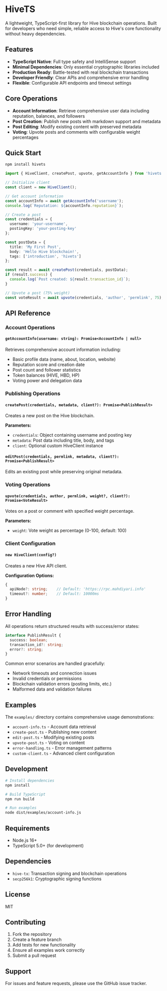 # HiveTS

A lightweight, TypeScript-first library for Hive blockchain operations. Built for developers who need simple, reliable access to Hive's core functionality without heavy dependencies.

## Features

- **TypeScript Native**: Full type safety and IntelliSense support
- **Minimal Dependencies**: Only essential cryptographic libraries included
- **Production Ready**: Battle-tested with real blockchain transactions
- **Developer Friendly**: Clear APIs and comprehensive error handling
- **Flexible**: Configurable API endpoints and timeout settings

## Core Operations

- **Account Information**: Retrieve comprehensive user data including reputation, balances, and followers
- **Post Creation**: Publish new posts with markdown support and metadata
- **Post Editing**: Modify existing content with preserved metadata
- **Voting**: Upvote posts and comments with configurable weight percentages

## Quick Start

```bash
npm install hivets
```

```typescript
import { HiveClient, createPost, upvote, getAccountInfo } from 'hivets';

// Initialize client
const client = new HiveClient();

// Get account information
const accountInfo = await getAccountInfo('username');
console.log(`Reputation: ${accountInfo.reputation}`);

// Create a post
const credentials = {
  username: 'your-username',
  postingKey: 'your-posting-key'
};

const postData = {
  title: 'My First Post',
  body: 'Hello Hive blockchain!',
  tags: ['introduction', 'hivets']
};

const result = await createPost(credentials, postData);
if (result.success) {
  console.log(`Post created: ${result.transaction_id}`);
}

// Upvote a post (75% weight)
const voteResult = await upvote(credentials, 'author', 'permlink', 75);
```

## API Reference

### Account Operations

#### `getAccountInfo(username: string): Promise<AccountInfo | null>`

Retrieves comprehensive account information including:
- Basic profile data (name, about, location, website)
- Reputation score and creation date
- Post count and follower statistics
- Token balances (HIVE, HBD, HP)
- Voting power and delegation data

### Publishing Operations

#### `createPost(credentials, metadata, client?): Promise<PublishResult>`

Creates a new post on the Hive blockchain.

**Parameters:**
- `credentials`: Object containing username and posting key
- `metadata`: Post data including title, body, and tags
- `client`: Optional custom HiveClient instance

#### `editPost(credentials, permlink, metadata, client?): Promise<PublishResult>`

Edits an existing post while preserving original metadata.

### Voting Operations

#### `upvote(credentials, author, permlink, weight?, client?): Promise<VoteResult>`

Votes on a post or comment with specified weight percentage.

**Parameters:**
- `weight`: Vote weight as percentage (0-100, default: 100)

### Client Configuration

#### `new HiveClient(config?)`

Creates a new Hive API client.

**Configuration Options:**
```typescript
{
  apiNode?: string;    // Default: 'https://rpc.mahdiyari.info'
  timeout?: number;    // Default: 10000ms
}
```

## Error Handling

All operations return structured results with success/error states:

```typescript
interface PublishResult {
  success: boolean;
  transaction_id?: string;
  error?: string;
}
```

Common error scenarios are handled gracefully:
- Network timeouts and connection issues
- Invalid credentials or permissions
- Blockchain validation errors (posting limits, etc.)
- Malformed data and validation failures

## Examples

The `examples/` directory contains comprehensive usage demonstrations:

- `account-info.ts` - Account data retrieval
- `create-post.ts` - Publishing new content
- `edit-post.ts` - Modifying existing posts
- `upvote-post.ts` - Voting on content
- `error-handling.ts` - Error management patterns
- `custom-client.ts` - Advanced client configuration

## Development

```bash
# Install dependencies
npm install

# Build TypeScript
npm run build

# Run examples
node dist/examples/account-info.js
```

## Requirements

- Node.js 16+
- TypeScript 5.0+ (for development)

## Dependencies

- `hive-tx`: Transaction signing and blockchain operations
- `secp256k1`: Cryptographic signing functions

## License

MIT

## Contributing

1. Fork the repository
2. Create a feature branch
3. Add tests for new functionality
4. Ensure all examples work correctly
5. Submit a pull request

## Support

For issues and feature requests, please use the GitHub issue tracker.
